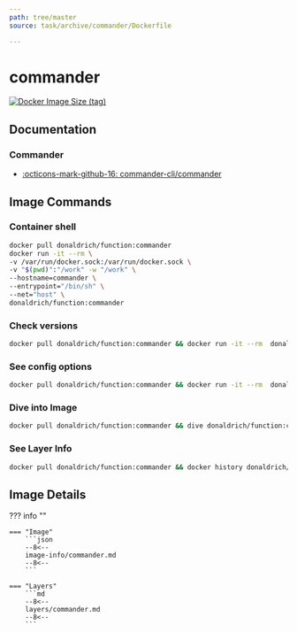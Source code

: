 ```yaml
---
path: tree/master
source: task/archive/commander/Dockerfile

---
```


# commander

[![Docker Image Size (tag)](https://img.shields.io/docker/image-size/donaldrich/function/commander?color=blue&label=donaldrich/function:commander&logo=docker&style=flat-square)](https://hub.docker.com/r/donaldrich/function/commander)

## Documentation

### Commander

* [:octicons-mark-github-16: commander-cli/commander](https://github.com/commander-cli/commander)

## Image Commands

### Container shell

```sh
docker pull donaldrich/function:commander
docker run -it --rm \
-v /var/run/docker.sock:/var/run/docker.sock \
-v "$(pwd)":"/work" -w "/work" \
--hostname=commander \
--entrypoint="/bin/sh" \
--net="host" \
donaldrich/function:commander
```

### Check versions

```sh
docker pull donaldrich/function:commander && docker run -it --rm  donaldrich/function:commander validate
```

### See config options

```sh
docker pull donaldrich/function:commander && docker run -it --rm  donaldrich/function:commander help
```

### Dive into Image

```sh
docker pull donaldrich/function:commander && dive donaldrich/function:commander
```

### See Layer Info

```sh
docker pull donaldrich/function:commander && docker history donaldrich/function:commander
```

## Image Details

??? info ""

    === "Image"
        ```json
        --8<--
        image-info/commander.md
        --8<--
        ```

    === "Layers"
        ```md
        --8<--
        layers/commander.md
        --8<--
        ```
